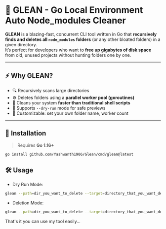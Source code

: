 # 🧹 GLEAN - Go Local Environment Auto Node_modules Cleaner

**GLEAN** is a blazing-fast, concurrent CLI tool written in Go that **recursively finds and deletes all `node_modules` folders** (or any other bloated folders) in a given directory.  
It’s perfect for developers who want to **free up gigabytes of disk space** from old, unused projects without hunting folders one by one.

---

## ⚡ Why GLEAN?

- 🔍 Recursively scans large directories
- ⚙️ Deletes folders using a **parallel worker pool (goroutines)**
- 💨 Cleans your system **faster than traditional shell scripts**
- 🧪 Supports `--dry-run` mode for safe previews
- 🔧 Customizable: set your own folder name, worker count

---

## 🚀 Installation

> Requires **Go 1.16+**

```bash
go install github.com/Yashwanth1906/Glean/cmd/glean@latest
```

## 🛠 Usage

- Dry Run Mode:

```bash
glean --path=dir_you_want_to_delete --target=directory_that_you_want_delete --dry-run=true
```

- Deletion Mode:
  
```bash
glean --path=dir_you_want_to_delete --target=directory_that_you_want_delete --workers=no_of_workers_you_want_use
```

That's it you can use my tool easily...
